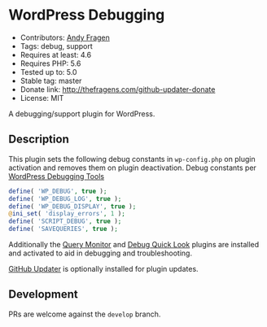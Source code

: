 # WordPress Debugging

* Contributors: [Andy Fragen](https://github.com/afragen)
* Tags: debug, support
* Requires at least: 4.6
* Requires PHP: 5.6
* Tested up to: 5.0
* Stable tag: master
* Donate link: <http://thefragens.com/github-updater-donate>
* License: MIT

A debugging/support plugin for WordPress.

## Description

This plugin sets the following debug constants in `wp-config.php` on plugin activation and removes them on plugin deactivation. Debug constants per [WordPress Debugging Tools](https://tommcfarlin.com/native-wordpress-debugging-tools/)

```php
define( 'WP_DEBUG', true );
define( 'WP_DEBUG_LOG', true );
define( 'WP_DEBUG_DISPLAY', true );
@ini_set( 'display_errors', 1 );
define( 'SCRIPT_DEBUG', true );
define( 'SAVEQUERIES', true );
```

Additionally the [Query Monitor](https://wordpress.org/plugins/query-monitor/) and [Debug Quick Look](https://github.com/norcross/debug-quick-look) plugins are installed and activated to aid in debugging and troubleshooting.

[GitHub Updater](https://github.com/afragen/github-updater) is optionally installed for plugin updates.

## Development

PRs are welcome against the `develop` branch.
